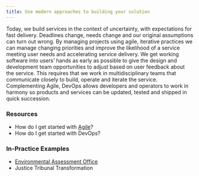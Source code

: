 ```yaml
---
title: Use modern approaches to building your solution
---
```


Today, we build services in the context of uncertainty, with expectations for fast delivery. Deadlines change, needs change and our original assumptions can turn out wrong. By managing projects using agile, iterative practices we can manage changing priorities and improve the likelihood of a service meeting user needs and accelerating service delivery. We get working software into users’ hands as early as possible to give the design and development team opportunities to adjust based on user feedback about the service. This requires that we work in multidisciplinary teams that communicate closely to build, operate and iterate the service. Complementing Agile, DevOps allows developers and operators to work in harmony so products and services can be updated, tested and shipped in quick succession.

### Resources

* How do I get started with [Agile](http://agile-guide.pathfinder.bcgov/)?
* How do I get started with DevOps?

### In-Practice Examples

* [Environmental Assessment Office](in-practice-examples/eao.html)
* Justice Tribunal Transformation